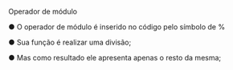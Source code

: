 Operador de módulo

● O operador de módulo é inserido no código pelo símbolo de %

● Sua função é realizar uma divisão;

● Mas como resultado ele apresenta apenas o resto da mesma;